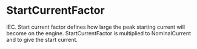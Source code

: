 StartCurrentFactor
==================

IEC. Start current factor defines how large the peak starting current will become on the engine. StartCurrentFactor is multiplied to NominalCurrent and to give the start current.
